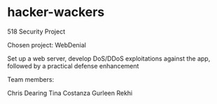 # hacker-wackers
518 Security Project

Chosen project: WebDenial

Set up a web server, develop DoS/DDoS exploitations against the app, followed by a practical defense enhancement

Team members:

Chris Dearing
Tina Costanza
Gurleen Rekhi
